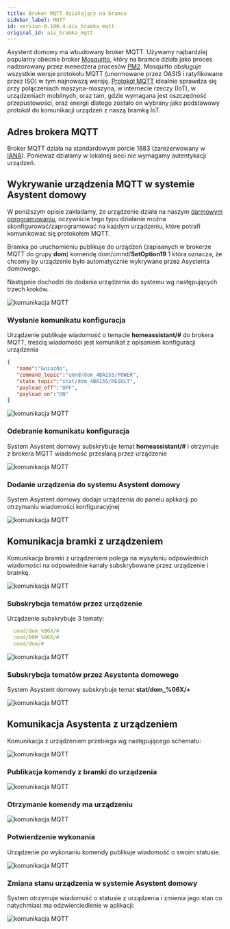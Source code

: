 ```yaml
---
title: Broker MQTT działający na bramce
sidebar_label: MQTT
id: version-0.100.4-ais_bramka_mqtt
original_id: ais_bramka_mqtt
---
```


Asystent domowy ma wbudowany broker MQTT.
Używamy najbardziej popularny obecnie broker [Mosquitto](https://mosquitto.org/), który na bramce działa jako proces nadzorowany przez menedżera procesów [PM2](http://pm2.keymetrics.io/).
Mosquitto obsługuje wszystkie wersje protokołu MQTT (unormowane przez OASIS i ratyfikowane przez ISO) w tym najnowszą wersję. [Protokół MQTT](https://pl.wikipedia.org/wiki/MQTT) idealnie sprawdza się przy połączeniach maszyna-maszyna, w internecie rzeczy (IoT), w urządzeniach mobilnych, oraz tam, gdzie wymagana jest oszczędność przepustowości, oraz energii dlatego zostało on wybrany jako podstawowy protokół do komunikacji urządzeń z naszą bramką IoT.


## Adres brokera MQTT

Broker MQTT działa na standardowym porcie 1883 (zarezerwowany w [IANA](https://www.iana.org/)). Ponieważ działamy w lokalnej sieci nie wymagamy autentykacji urządzeń.


## Wykrywanie urządzenia MQTT w systemie Asystent domowy

W poniższym opisie zakładamy, że urządzenie działa na naszym [darmowym oprogramowaniu](/AIS-docs/docs/en/ais_iot_firmware_index.html), oczywiście tego typu działanie można skonfigurować/zaprogramować na każdym urządzeniu, które potrafi komunikować się protokołem MQTT.

Bramka po uruchomieniu publikuje do urządzeń (zapisanych w brokerze MQTT do grupy **dom**) komendę dom/cmnd/**SetOption19** 1 która oznacza, że chcemy by urządzenie było automatycznie wykrywane przez Asystenta domowego.

Następnie dochodzi do dodania urządzenia do systemu wg następujących trzech kroków.

![komunikacja MQTT](/AIS-docs/img/en/bramka/gate_mqtt_1.png)


### Wysłanie komunikatu konfiguracja

Urządzenie publikuje wiadomość o temacie **homeassistant/#** do brokera MQTT, treścią wiadomości jest komunikat z opisaniem konfiguracji urządzenia

```json
{  
   "name":"Gniazdo",
   "command_topic":"cmnd/dom_4BA155/POWER",
   "state_topic":"stat/dom_4BA155/RESULT",
   "payload_off":"OFF",
   "payload_on":"ON"
}
```


![komunikacja MQTT](/AIS-docs/img/en/bramka/gate_mqtt_2.png)



### Odebranie komunikatu konfiguracja

System Asystent domowy subskrybuje temat **homeassistant/#** i otrzymuje z brokera MQTT wiadomość przesłaną przez urządzenie

![komunikacja MQTT](/AIS-docs/img/en/bramka/gate_mqtt_3.png)


### Dodanie urządzenia do systemu Asystent domowy

System Asystent domowy dodaje urządzenia do panelu aplikacji po otrzymaniu wiadomości konfiguracyjnej

![komunikacja MQTT](/AIS-docs/img/en/bramka/gate_mqtt_4.png)


## Komunikacja bramki z urządzeniem

Komunikacja bramki z urządzeniem polega na wysyłaniu odpowiednich wiadomości na odpowiednie kanały subskrybowane przez urządzenie i bramkę.

![komunikacja MQTT](/AIS-docs/img/en/bramka/gate_mqtt_5.png)


### Subskrybcja tematów przez urządzenie

Urządzenie subskrybuje 3 tematy:

```yaml
  cmnd/dom_%06X/#
  cmnd/DOM_%06X/#
  cmnd/dom/#
```

![komunikacja MQTT](/AIS-docs/img/en/bramka/gate_mqtt_7.png)

### Subskrybcja tematów przez Asystenta domowego

System Asystent domowy subskrybuje temat **stat/dom_%06X/+**

![komunikacja MQTT](/AIS-docs/img/en/bramka/gate_mqtt_8.png)


## Komunikacja Asystenta z urządzeniem

Komunikacja z urządzeniem przebiega wg następującego schematu:

![komunikacja MQTT](/AIS-docs/img/en/bramka/gate_mqtt_9.png)

### Publikacja komendy z bramki do urządzenia

![komunikacja MQTT](/AIS-docs/img/en/bramka/gate_mqtt_10.png)

### Otrzymanie komendy ma urządzeniu

![komunikacja MQTT](/AIS-docs/img/en/bramka/gate_mqtt_11.png)

### Potwierdzenie wykonania

Urządzenie po wykonaniu komendy publikuje wiadomość o swoim statusie.

![komunikacja MQTT](/AIS-docs/img/en/bramka/gate_mqtt_12.png)

### Zmiana stanu urządzenia w systemie Asystent domowy

System otrzymuje wiadomość o statusie z urządzenia i zmienia jego stan co natychmiast ma odzwierciedlenie w aplikacji:

![komunikacja MQTT](/AIS-docs/img/en/bramka/gate_mqtt_13.png)
